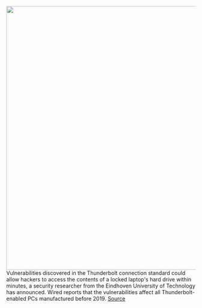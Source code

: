 <img src='https://cdn.vox-cdn.com/thumbor/O40udHpyeoJZIzzYNy-Laa3xp1w=/0x0:1100x729/1200x800/filters:focal(462x277:638x453)/cdn.vox-cdn.com/uploads/chorus_image/image/66778959/Thunderbolt-1020.0.jpg' width='700px' /><br/>
Vulnerabilities discovered in the Thunderbolt connection standard could allow hackers to access the contents of a locked laptop's hard drive within minutes, a security researcher from the Eindhoven University of Technology has announced. Wired reports that the vulnerabilities affect all Thunderbolt-enabled PCs manufactured before 2019.
<a href='https://www.theverge.com/2020/5/11/21254290/thunderbolt-security-vulnerability-thunderspy-encryption-access-intel-laptops'> Source <a/>